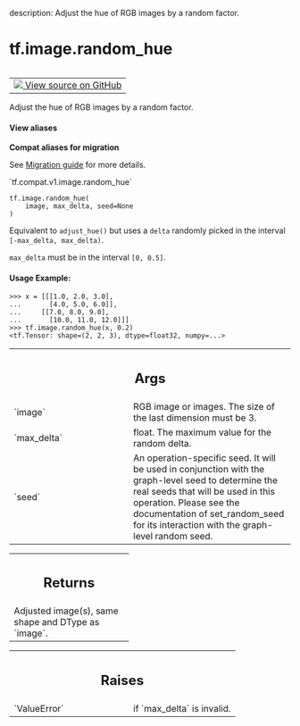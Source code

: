 description: Adjust the hue of RGB images by a random factor.

<div itemscope itemtype="http://developers.google.com/ReferenceObject">
<meta itemprop="name" content="tf.image.random_hue" />
<meta itemprop="path" content="Stable" />
</div>

# tf.image.random_hue

<!-- Insert buttons and diff -->

<table class="tfo-notebook-buttons tfo-api nocontent" align="left">
<td>
  <a target="_blank" href="https://github.com/tensorflow/tensorflow/blob/r2.4/tensorflow/python/ops/image_ops_impl.py#L2371-L2411">
    <img src="https://www.tensorflow.org/images/GitHub-Mark-32px.png" />
    View source on GitHub
  </a>
</td>
</table>



Adjust the hue of RGB images by a random factor.

<section class="expandable">
  <h4 class="showalways">View aliases</h4>
  <p>
<b>Compat aliases for migration</b>
<p>See
<a href="https://www.tensorflow.org/guide/migrate">Migration guide</a> for
more details.</p>
<p>`tf.compat.v1.image.random_hue`</p>
</p>
</section>

<pre class="devsite-click-to-copy prettyprint lang-py tfo-signature-link">
<code>tf.image.random_hue(
    image, max_delta, seed=None
)
</code></pre>



<!-- Placeholder for "Used in" -->

Equivalent to `adjust_hue()` but uses a `delta` randomly
picked in the interval `[-max_delta, max_delta)`.

`max_delta` must be in the interval `[0, 0.5]`.

#### Usage Example:



```
>>> x = [[[1.0, 2.0, 3.0],
...       [4.0, 5.0, 6.0]],
...     [[7.0, 8.0, 9.0],
...       [10.0, 11.0, 12.0]]]
>>> tf.image.random_hue(x, 0.2)
<tf.Tensor: shape=(2, 2, 3), dtype=float32, numpy=...>
```

<!-- Tabular view -->
 <table class="responsive fixed orange">
<colgroup><col width="214px"><col></colgroup>
<tr><th colspan="2"><h2 class="add-link">Args</h2></th></tr>

<tr>
<td>
`image`
</td>
<td>
RGB image or images. The size of the last dimension must be 3.
</td>
</tr><tr>
<td>
`max_delta`
</td>
<td>
float. The maximum value for the random delta.
</td>
</tr><tr>
<td>
`seed`
</td>
<td>
An operation-specific seed. It will be used in conjunction with the
graph-level seed to determine the real seeds that will be used in this
operation. Please see the documentation of set_random_seed for its
interaction with the graph-level random seed.
</td>
</tr>
</table>



<!-- Tabular view -->
 <table class="responsive fixed orange">
<colgroup><col width="214px"><col></colgroup>
<tr><th colspan="2"><h2 class="add-link">Returns</h2></th></tr>
<tr class="alt">
<td colspan="2">
Adjusted image(s), same shape and DType as `image`.
</td>
</tr>

</table>



<!-- Tabular view -->
 <table class="responsive fixed orange">
<colgroup><col width="214px"><col></colgroup>
<tr><th colspan="2"><h2 class="add-link">Raises</h2></th></tr>

<tr>
<td>
`ValueError`
</td>
<td>
if `max_delta` is invalid.
</td>
</tr>
</table>

